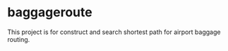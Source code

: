 # baggageroute
This project is for construct and search shortest path for airport baggage routing. 
